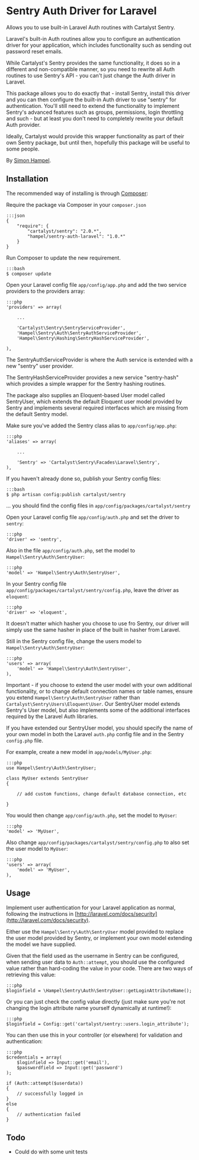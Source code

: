 Sentry Auth Driver for Laravel
==============================

Allows you to use built-in Laravel Auth routines with Cartalyst Sentry.

Laravel's built-in Auth routines allow you to configure an authentication driver for your application, which includes functionality such
as sending out password reset emails.

While Cartalyst's Sentry provides the same functionality, it does so in a different and non-compatible manner, so you need to rewrite all
Auth routines to use Sentry's API - you can't just change the Auth driver in Laravel.

This package allows you to do exactly that - install Sentry, install this driver and you can then configure the built-in Auth driver to use
"sentry" for authentication. You'll still need to extend the functionality to implement Sentry's advanced features such as groups, permissions,
 login throttling and such - but at least you don't need to completely rewrite your default Auth provider.

 Ideally, Cartalyst would provide this wrapper functionality as part of their own Sentry package, but until then, hopefully this package will
 be useful to some people.

By [Simon Hampel](http://hampelgroup.com/).

Installation
------------

The recommended way of installing is through [Composer](http://getcomposer.org):

Require the package via Composer in your `composer.json`

	:::json
    {
        "require": {
        	"cartalyst/sentry": "2.0.*",
            "hampel/sentry-auth-laravel": "1.0.*"
        }
    }

Run Composer to update the new requirement.

	:::bash
    $ composer update

Open your Laravel config file `app/config/app.php` and add the two service providers to the providers array:

	:::php
    'providers' => array(

        ...

		'Cartalyst\Sentry\SentryServiceProvider',
		'Hampel\Sentry\Auth\SentryAuthServiceProvider',
		'Hampel\Sentry\Hashing\SentryHashServiceProvider',

    ),

The SentryAuthServiceProvider is where the Auth service is extended with a new "sentry" user provider.

The SentryHashServiceProvider provides a new service "sentry-hash" which provides a simple wrapper for the Sentry hashing routines.

The package also supplies an Eloquent-based User model called SentryUser, which extends the default Eloquent user model provided by Sentry and
 implements several required interfaces which are missing from the default Sentry model.

Make sure you've added the Sentry class alias to `app/config/app.php`:

	:::php
	'aliases' => array(

		...

		'Sentry' => 'Cartalyst\Sentry\Facades\Laravel\Sentry',
	),

If you haven't already done so, publish your Sentry config files:

	:::bash
	$ php artisan config:publish cartalyst/sentry

... you should find the config files in `app/config/packages/cartalyst/sentry`

Open your Laravel config file `app/config/auth.php` and set the driver to `sentry`:

	:::php
	'driver' => 'sentry',

Also in the file `app/config/auth.php`, set the model to `Hampel\Sentry\Auth\SentryUser`:

	:::php
	'model' => 'Hampel\Sentry\Auth\SentryUser',

In your Sentry config file `app/config/packages/cartalyst/sentry/config.php`, leave the driver as `eloquent`:

	:::php
	'driver' => 'eloquent',

It doesn't matter which hasher you choose to use fro Sentry, our driver will simply use the same hasher in place of the built in hasher from
Laravel.

Still in the Sentry config file, change the users model to `Hampel\Sentry\Auth\SentryUser`:

	:::php
	'users' => array(
		'model' => 'Hampel\Sentry\Auth\SentryUser',
	),

Important - if you choose to extend the user model with your own additional functionality, or to change default connection names or table names,
ensure you extend `Hampel\Sentry\Auth\SentryUser` rather than `Cartalyst\Sentry\Users\Eloquent\User`. Our SentryUser model extends Sentry's
 User model, but also implements some of the additional interfaces required by the Laravel Auth libraries.

 If you have extended our SentryUser model, you should specify the name of your own model in both the Laravel `auth.php` config file and in the
 Sentry `config.php` file.

For example, create a new model in `app/models/MyUser.php`:

	:::php
	use Hampel\Sentry\Auth\SentryUser;

	class MyUser extends SentryUser
	{

		// add custom functions, change default database connection, etc

	}

You would then change `app/config/auth.php`, set the model to `MyUser`:

	:::php
	'model' => 'MyUser',

Also change `app/config/packages/cartalyst/sentry/config.php` to also set the user model to `MyUser`:

	:::php
	'users' => array(
		'model' => 'MyUser',
	),

Usage
-----

Implement user authentication for your Laravel application as normal, following the instructions in [http://laravel.com/docs/security](http://laravel.com/docs/security).

Either use the `Hampel\Sentry\Auth\SentryUser` model provided to replace the user model provided by Sentry, or implement your own model
extending the model we have supplied.

Given that the field used as the username in Sentry can be configured, when sending user data to `Auth::attempt`, you should use the
configured value rather than hard-coding the value in your code. There are two ways of retrieving this value:

	:::php
	$loginfield = \Hampel\Sentry\Auth\SentryUser::getLoginAttributeName();

Or you can just check the config value directly (just make sure you're not changing the login attribute name yourself dynamically at runtime!):

	:::php
	$loginfield = Config::get('cartalyst/sentry::users.login_attribute');


You can then use this in your controller (or elsewhere) for validation and authentication:

	:::php
	$credentials = array(
		$loginfield => Input::get('email'),
		$passwordfield => Input::get('password')
	);

	if (Auth::attempt($userdata))
	{
		// successfully logged in
	}
	else
	{
		// authentication failed
	}

Todo
----

* Could do with some unit tests
